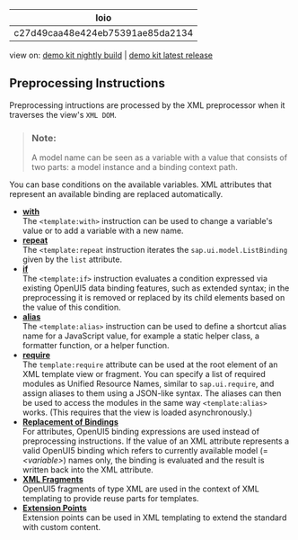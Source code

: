 <!-- loioc27d49caa48e424eb75391ae85da2134 -->

| loio |
| -----|
| c27d49caa48e424eb75391ae85da2134 |

<div id="loio">

view on: [demo kit nightly build](https://openui5nightly.hana.ondemand.com/topic/c27d49caa48e424eb75391ae85da2134) | [demo kit latest release](https://sdk.openui5.org/topic/c27d49caa48e424eb75391ae85da2134)</div>

## Preprocessing Instructions

Preprocessing intructions are processed by the XML preprocessor when it traverses the view's `XML DOM`.

> ### Note:  
> A model name can be seen as a variable with a value that consists of two parts: a model instance and a binding context path.

You can base conditions on the available variables. XML attributes that represent an available binding are replaced automatically.

-   **[with](with_58cf64c.md "The <template:with> instruction can be used to change a variable's
		value or to add a variable with a new name. ")**  
The `<template:with>` instruction can be used to change a variable's value or to add a variable with a new name.
-   **[repeat](repeat_512e545.md "The <template:repeat instruction iterates the
			sap.ui.model.ListBinding given by the list attribute. ")**  
The `<template:repeat` instruction iterates the `sap.ui.model.ListBinding` given by the `list` attribute.
-   **[if](if_fc18595.md "The <template:if> instruction evaluates a condition expressed
		via existing OpenUI5 data
		binding features, such as extended syntax; in the preprocessing it is removed or replaced by
		its child elements based on the value of this condition. ")**  
The `<template:if>` instruction evaluates a condition expressed via existing OpenUI5 data binding features, such as extended syntax; in the preprocessing it is removed or replaced by its child elements based on the value of this condition.
-   **[alias](alias_ac5751f.md "The <template:alias> instruction can be used to define a shortcut
		alias name for a JavaScript value, for example a static helper class, a formatter function,
		or a helper function.")**  
The `<template:alias>` instruction can be used to define a shortcut alias name for a JavaScript value, for example a static helper class, a formatter function, or a helper function.
-   **[require](require_263f6e5.md "The template:require attribute can be used at the root element of an
		XML template view or fragment. You can specify a list of required modules as Unified
		Resource Names, similar to sap.ui.require, and assign aliases to them using
		a JSON-like syntax. The aliases can then be used to access the modules in the same way
			<template:alias> works. (This requires that the view is loaded
		asynchronously.)")**  
The `template:require` attribute can be used at the root element of an XML template view or fragment. You can specify a list of required modules as Unified Resource Names, similar to `sap.ui.require`, and assign aliases to them using a JSON-like syntax. The aliases can then be used to access the modules in the same way `<template:alias>` works. \(This requires that the view is loaded asynchronously.\)
-   **[Replacement of Bindings](Replacement_of_Bindings_604b1eb.md "For attributes, OpenUI5
		binding expressions are used instead of preprocessing instructions. If the value of an XML
		attribute represents a valid OpenUI5 binding which refers to
		currently available model (= variable) names only, the binding is
		evaluated and the result is written back into the XML attribute.")**  
For attributes, OpenUI5 binding expressions are used instead of preprocessing instructions. If the value of an XML attribute represents a valid OpenUI5 binding which refers to currently available model \(= *<variable\>*\) names only, the binding is evaluated and the result is written back into the XML attribute.
-   **[XML Fragments](XML_Fragments_65da02b.md "OpenUI5 fragments of type
		XML are used in the context of XML templating to provide reuse parts for
		templates.")**  
OpenUI5 fragments of type XML are used in the context of XML templating to provide reuse parts for templates.
-   **[Extension Points](Extension_Points_b15e6af.md "Extension points can be used in XML templating to extend the standard with custom
		content.")**  
Extension points can be used in XML templating to extend the standard with custom content.

